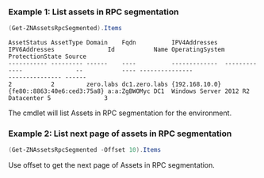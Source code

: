 ### Example 1: List assets in RPC segmentation
```powershell
(Get-ZNAssetsRpcSegmented).Items
```

```output
AssetStatus AssetType Domain    Fqdn          IPV4Addresses  IPV6Addresses               Id           Name OperatingSystem                   ProtectionState Source
----------- --------- ------    ----          -------------  -------------               --           ---- ---------------                   --------------- ------
2           2         zero.labs dc1.zero.labs {192.168.10.0} {fe80::8863:40e6:ced3:75a8} a:a:ZgBWOMyc DC1  Windows Server 2012 R2 Datacenter 5               3
```

The cmdlet will list Assets in RPC segmentation for the environment.

### Example 2: List next page of assets in RPC segmentation
```powershell
(Get-ZNAssetsRpcSegmented -Offset 10).Items
```

Use offset to get the next page of Assets in RPC segmentation.
